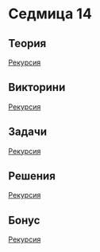 Седмица 14
=================================

Теория
------
[Рекурсия](https://drive.google.com/file/d/1ltVRg7LSUHess_2QAXH-lgSj1jbFOelP/view?usp=sharing)

Викторини
---------
[Pекурсия](https://forms.gle/X7KNKWmHSkhvzXFm6)

Задачи
------
[Pекурсия](../tasks/recursion.md)

Решения
-------
[Pекурсия](../solutions/recursion/)

Бонус
-------
[Pекурсия](../bonus/recursion.md)
